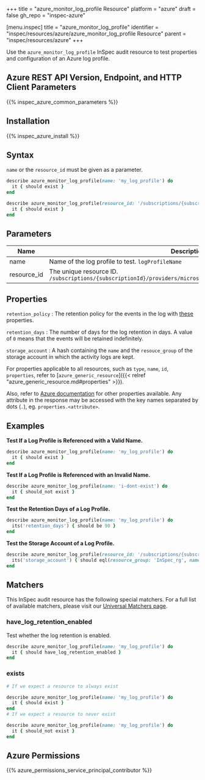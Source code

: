 +++
title = "azure_monitor_log_profile Resource"
platform = "azure"
draft = false
gh_repo = "inspec-azure"

[menu.inspec]
title = "azure_monitor_log_profile"
identifier = "inspec/resources/azure/azure_monitor_log_profile Resource"
parent = "inspec/resources/azure"
+++

Use the `azure_monitor_log_profile` InSpec audit resource to test properties and configuration of an Azure log profile.

## Azure REST API Version, Endpoint, and HTTP Client Parameters

{{% inspec_azure_common_parameters %}}

## Installation

{{% inspec_azure_install %}}

## Syntax

`name` or the `resource_id` must be given as a parameter.
```ruby
describe azure_monitor_log_profile(name: 'my_log_profile') do
  it { should exist }
end
```
```ruby
describe azure_monitor_log_profile(resource_id: '/subscriptions/{subscriptionId}/providers/microsoft.insights/logprofiles/{logProfileName}') do
  it { should exist }
end
```

## Parameters

| Name                                  | Description                                                                       |
|---------------------------------------|-----------------------------------------------------------------------------------|
| name                                  | Name of the log profile to test. `logProfileName`                                 |
| resource_id                           | The unique resource ID. `/subscriptions/{subscriptionId}/providers/microsoft.insights/logprofiles/{logProfileName}` |

## Properties

`retention_policy`
: The retention policy for the events in the log with [these](https://docs.microsoft.com/en-us/rest/api/monitor/logprofiles/get#retentionpolicy) properties.

`retention_days`
: The number of days for the log retention in days. A value of `0` means that the events will be retained indefinitely.

`storage_account`
: A hash containing the `name` and the `resouce_group` of the storage account in which the activity logs are kept.

For properties applicable to all resources, such as `type`, `name`, `id`, `properties`, refer to [`azure_generic_resource`]({{< relref "azure_generic_resource.md#properties" >}}).

Also, refer to [Azure documentation](https://docs.microsoft.com/en-us/rest/api/monitor/logprofiles/get#logprofileresource) for other properties available. 
Any attribute in the response may be accessed with the key names separated by dots (`.`), eg. `properties.<attribute>`.

## Examples

**Test If a Log Profile is Referenced with a Valid Name.**

```ruby
describe azure_monitor_log_profile(name: 'my_log_profile') do
  it { should exist }
end
```
**Test If a Log Profile is Referenced with an Invalid Name.**

```ruby
describe azure_monitor_log_profile(name: 'i-dont-exist') do
  it { should_not exist }
end
```    
**Test the Retention Days of a Log Profile.**

```ruby
describe azure_monitor_log_profile(name: 'my_log_profile') do
  its('retention_days') { should be 90 }
end
```        
**Test the Storage Account of a Log Profile.**

```ruby
describe azure_monitor_log_profile(resource_id: '/subscriptions/{subscriptionId}/providers/microsoft.insights/logprofiles/{logProfileName}') do
  its('storage_account') { should eql(resource_group: 'InSpec_rg', name: 'my_storage_account') }
end
```

## Matchers

This InSpec audit resource has the following special matchers. For a full list of available matchers, please visit our [Universal Matchers page](https://www.inspec.io/docs/reference/matchers/).

### have_log_retention_enabled

Test whether the log retention is enabled.
```ruby
describe azure_monitor_log_profile(name: 'my_log_profile') do
  it { should have_log_retention_enabled }
end
```

### exists

```ruby
# If we expect a resource to always exist

describe azure_monitor_log_profile(name: 'my_log_profile') do
  it { should exist }
end
# If we expect a resource to never exist

describe azure_monitor_log_profile(name: 'my_log_profile') do
  it { should_not exist }
end
```

## Azure Permissions

{{% azure_permissions_service_principal_contributor %}}

